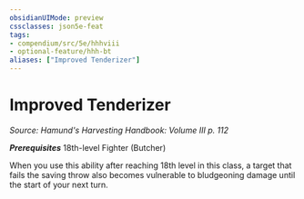 ```yaml
---
obsidianUIMode: preview
cssclasses: json5e-feat
tags:
- compendium/src/5e/hhhviii
- optional-feature/hhh-bt
aliases: ["Improved Tenderizer"]
---
```

# Improved Tenderizer
*Source: Hamund's Harvesting Handbook: Volume III p. 112*  

***Prerequisites*** 18th-level Fighter (Butcher)

When you use this ability after reaching 18th level in this class, a target that fails the saving throw also becomes vulnerable to bludgeoning damage until the start of your next turn.